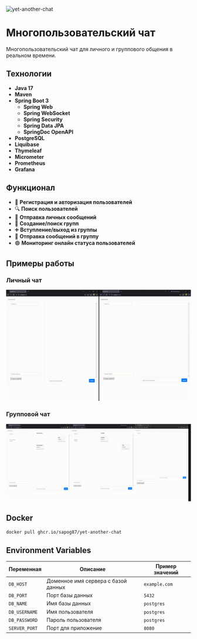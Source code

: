 ![yet-another-chat](https://github.com/Sapog87/yet-another-chat/actions/workflows/yet-another-chat.yml/badge.svg)

# Многопользовательский чат

Многопользовательский чат для личного и группового общения в реальном времени.

## Технологии

- **Java 17**
- **Maven**
- **Spring Boot 3**
  - **Spring Web**
  - **Spring WebSocket**
  - **Spring Security**
  - **Spring Data JPA**
  - **SpringDoc OpenAPI**
- **PostgreSQL**
- **Liquibase**
- **Thymeleaf**
- **Micrometer**
- **Prometheus**
- **Grafana**

## Функционал

- 🔐 **Регистрация и авторизация пользователей**
- 🔍 **Поиск пользователей**
- 💬 **Отправка личных сообщений**
- 👥 **Создание/поиск групп**
- ➕ **Вступление/выход из группы**
- 📢 **Отправка сообщений в группу**
- 🟢 **Мониторинг онлайн статуса пользователей**

## Примеры работы

### Личный чат

![personal](gif/personal.gif)

### Групповой чат

![group](gif/group.gif)

## Docker

```
docker pull ghcr.io/sapog87/yet-another-chat
```

## Environment Variables

| Переменная    | Описание                            | Пример значений |
|---------------|-------------------------------------|-----------------|
| `DB_HOST`     | Доменное имя сервера с базой данных | `example.com`   |
| `DB_PORT`     | Порт базы данных                    | `5432`          |
| `DB_NAME`     | Имя базы данных                     | `postgres`      |
| `DB_USERNAME` | Имя пользователя                    | `postgres`      |
| `DB_PASSWORD` | Пароль пользователя                 | `postgres`      |
| `SERVER_PORT` | Порт для приложение                 | `8080`          |
